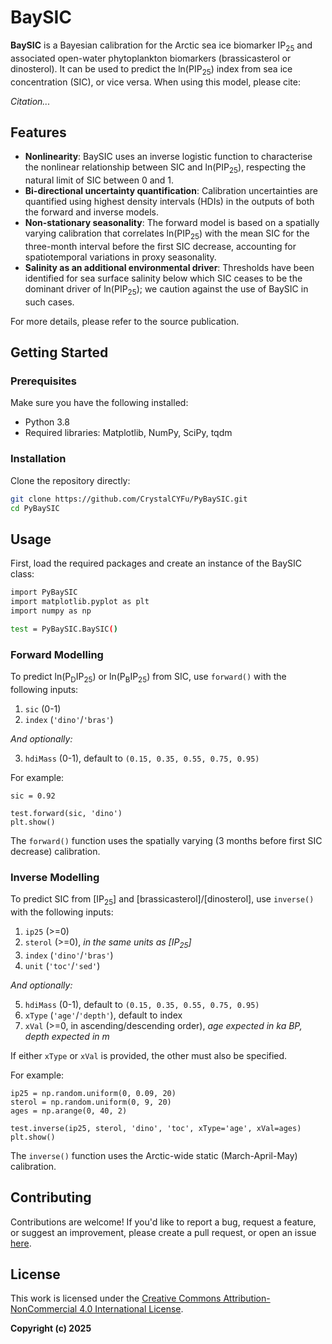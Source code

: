# BaySIC

**BaySIC** is a Bayesian calibration for the Arctic sea ice biomarker IP<sub>25</sub> and associated open-water phytoplankton biomarkers (brassicasterol or dinosterol). It can be used to predict the ln(PIP<sub>25</sub>) index from sea ice concentration (SIC), or vice versa. When using this model, please cite:

*Citation...*

## Features

- **Nonlinearity**: BaySIC uses an inverse logistic function to characterise the nonlinear relationship between SIC and ln(PIP<sub>25</sub>), respecting the natural limit of SIC between 0 and 1.
- **Bi-directional uncertainty quantification**: Calibration uncertainties are quantified using highest density intervals (HDIs) in the outputs of both the forward and inverse models.
- **Non-stationary seasonality**: The forward model is based on a spatially varying calibration that correlates ln(PIP<sub>25</sub>) with the mean SIC for the three-month interval before the first SIC decrease, accounting for spatiotemporal variations in proxy seasonality.
- **Salinity as an additional environmental driver**: Thresholds have been identified for sea surface salinity below which SIC ceases to be the dominant driver of ln(PIP<sub>25</sub>); we caution against the use of BaySIC in such cases.

For more details, please refer to the source publication.

## Getting Started

### Prerequisites

Make sure you have the following installed:

- Python 3.8
- Required libraries: Matplotlib, NumPy, SciPy, tqdm

### Installation

Clone the repository directly:

```bash
git clone https://github.com/CrystalCYFu/PyBaySIC.git
cd PyBaySIC
```

## Usage

First, load the required packages and create an instance of the BaySIC class:

```bash
import PyBaySIC
import matplotlib.pyplot as plt
import numpy as np

test = PyBaySIC.BaySIC()
```

### Forward Modelling

To predict ln(P<sub>D</sub>IP<sub>25</sub>) or ln(P<sub>B</sub>IP<sub>25</sub>) from SIC, use `forward()` with the following inputs:
1. `sic` (0-1)
2. `index` (`'dino'`/`'bras'`)

*And optionally:*

3. `hdiMass` (0-1), default to `(0.15, 0.35, 0.55, 0.75, 0.95)`

For example:

 ```
sic = 0.92

test.forward(sic, 'dino')
plt.show()
```

The `forward()` function uses the spatially varying (3 months before first SIC decrease) calibration.

### Inverse Modelling

To predict SIC from [IP<sub>25</sub>] and [brassicasterol]/[dinosterol], use `inverse()` with the following inputs:
1. `ip25` (>=0)
2. `sterol` (>=0), *in the same units as [IP<sub>25</sub>]*
3. `index` (`'dino'`/`'bras'`)
4. `unit` (`'toc'`/`'sed'`)

*And optionally:*

5. `hdiMass` (0-1), default to `(0.15, 0.35, 0.55, 0.75, 0.95)`
6. `xType` (`'age'`/`'depth'`), default to index
7. `xVal` (>=0, in ascending/descending order), *age expected in ka BP, depth expected in m*

If either `xType` or `xVal` is provided, the other must also be specified.

For example:

 ```
ip25 = np.random.uniform(0, 0.09, 20)
sterol = np.random.uniform(0, 9, 20)
ages = np.arange(0, 40, 2)

test.inverse(ip25, sterol, 'dino', 'toc', xType='age', xVal=ages)
plt.show()
```

The `inverse()` function uses the Arctic-wide static (March-April-May) calibration.

## Contributing

Contributions are welcome! If you'd like to report a bug, request a feature, or suggest an improvement, please create a pull request, or open an issue [here](https://github.com/CrystalCYFu/PyBaySIC/issues).

## License

This work is licensed under the [Creative Commons Attribution-NonCommercial 4.0 International License](http://creativecommons.org/licenses/by-nc/4.0/).

**Copyright (c) 2025**
